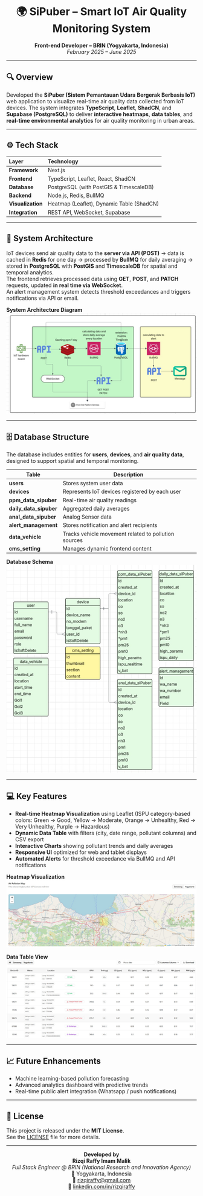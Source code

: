 <h1 align="center">🌍 SiPuber – Smart IoT Air Quality Monitoring System</h1>
<p align="center">
  <strong>Front-end Developer – BRIN (Yogyakarta, Indonesia)</strong><br>
  <em>February 2025 – June 2025</em>
</p>

---

## 🔍 Overview  
Developed the **SiPuber (Sistem Pemantauan Udara Bergerak Berbasis IoT)** web application to visualize real-time air quality data collected from IoT devices. The system integrates **TypeScript**, **Leaflet**, **ShadCN**, and **Supabase (PostgreSQL)** to deliver **interactive heatmaps**, **data tables**, and **real-time environmental analytics** for air quality monitoring in urban areas.

---

## ⚙️ Tech Stack  
| Layer | Technology |
|:------|:------------|
| **Framework** | Next.js |
| **Frontend** | TypeScript, Leaflet, React, ShadCN |
| **Database** | PostgreSQL (with PostGIS & TimescaleDB)|
| **Backend** | Node.js, Redis, BullMQ |
| **Visualization** | Heatmap (Leaflet), Dynamic Table (ShadCN) |
| **Integration** | REST API, WebSocket, Supabase |

---

## 🧠 System Architecture  
IoT devices send air quality data to the **server via API (POST)** → data is cached in **Redis** for one day → processed by **BullMQ** for daily averaging → stored in **PostgreSQL** with **PostGIS** and **TimescaleDB** for spatial and temporal analytics.  
The frontend retrieves processed data using **GET**, **POST**, and **PATCH** requests, updated **in real time via WebSocket**.  
An alert management system detects threshold exceedances and triggers notifications via API or email.  

**System Architecture Diagram**  
![System Architecture](./assets/readme/system-architecture.jpg)

---

## 🗄️ Database Structure  
The database includes entities for **users**, **devices**, and **air quality data**, designed to support spatial and temporal monitoring.

| Table | Description |
|--------|--------------|
| **users** | Stores system user data |
| **devices** | Represents IoT devices registered by each user |
| **ppm_data_sipuber** | Real-time air quality readings |
| **daily_data_sipuber** | Aggregated daily averages |
| **anal_data_sipuber** | Analog Sensor data |
| **alert_management** | Stores notification and alert recipients |
| **data_vehicle** | Tracks vehicle movement related to pollution sources |
| **cms_setting** | Manages dynamic frontend content |

**Database Schema**  
![Database Schema](./assets/readme/database-schema.jpg)

---

## 💻 Key Features  
- **Real-time Heatmap Visualization** using Leaflet (ISPU category-based colors: Green → Good, Yellow → Moderate, Orange → Unhealthy, Red → Very Unhealthy, Purple → Hazardous)  
- **Dynamic Data Table** with filters (city, date range, pollutant columns) and CSV export  
- **Interactive Charts** showing pollutant trends and daily averages  
- **Responsive UI** optimized for web and tablet displays  
- **Automated Alerts** for threshold exceedance via BullMQ and API notifications  

**Heatmap Visualization**  
![Heatmap](./assets/readme/heatmap.jpg)

**Data Table View**  
![Data Table](./assets/readme/data-table.jpg)

---

## 📈 Future Enhancements  
- Machine learning-based pollution forecasting  
- Advanced analytics dashboard with predictive trends  
- Real-time public alert integration (Whatsapp / push notifications)

---

## 🧾 License  
This project is released under the **MIT License**.  
See the [LICENSE](./LICENSE) file for more details.

---

<p align="center">
  <strong>Developed by</strong><br>
  <b>Rizqi Raffy Imam Malik</b><br>
  <em>Full Stack Engineer @ BRIN (National Research and Innovation Agency)</em><br>
  📍 Yogyakarta, Indonesia  
  <br>📧 <a href="mailto:rizqiraffy@gmail.com">rizqiraffy@gmail.com</a>  
  <br>🔗 <a href="https://www.linkedin.com/in/rizqiraffy/">linkedin.com/in/rizqiraffy</a>
</p>